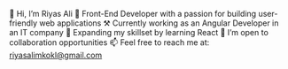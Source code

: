 👋 Hi, I’m Riyas Ali
👀 Front-End Developer with a passion for building user-friendly web applications
⚒️ Currently working as an Angular Developer in an IT company
🌱 Expanding my skillset by learning React
💞️ I’m open to collaboration opportunities
📫 Feel free to reach me at: riyasalimkokl@gmail.com

<!---
riyas-ali/riyas-ali is a ✨ special ✨ repository because its `README.md` (this file) appears on your GitHub profile.
You can click the Preview link to take a look at your changes.
--->
